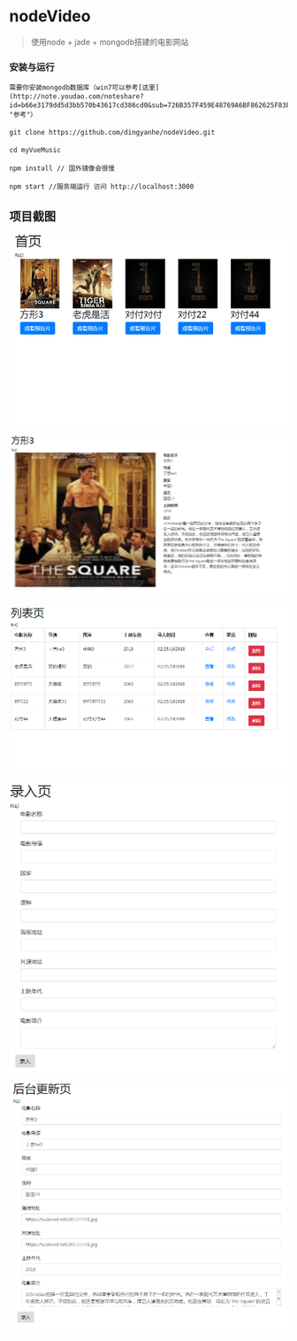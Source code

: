 # nodeVideo

> 使用node + jade + mongodb搭建的电影网站


### 安装与运行

```
需要你安装mongodb数据库（win7可以参考[这里](http://note.youdao.com/noteshare?id=b66e3179dd5d3bb570b43617cd386cd0&sub=726B357F459E48769A6BF862625F83FE) "参考"）

git clone https://github.com/dingyanhe/nodeVideo.git

cd myVueMusic

npm install // 国外镜像会很慢

npm start //服务端运行 访问 http://localhost:3000
```

## 项目截图

![image](https://github.com/dingyanhe/nodeVideo/blob/master/样例图片/首页.png)

![image](https://github.com/dingyanhe/nodeVideo/blob/master/样例图片/详情页.png)

![image](https://github.com/dingyanhe/nodeVideo/blob/master/样例图片/列表页.png)

![image](https://github.com/dingyanhe/nodeVideo/blob/master/样例图片/录入页.png)

![image](https://github.com/dingyanhe/nodeVideo/blob/master/样例图片/修改页.png)